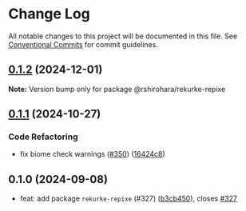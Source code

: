 # Change Log

All notable changes to this project will be documented in this file.
See [Conventional Commits](https://conventionalcommits.org) for commit guidelines.

## [0.1.2](https://github.com/RShirohara/unified-webnovel/compare/@rshirohara/rekurke-repixe@0.1.1...@rshirohara/rekurke-repixe@0.1.2) (2024-12-01)

**Note:** Version bump only for package @rshirohara/rekurke-repixe

## [0.1.1](https://github.com/RShirohara/unified-webnovel/compare/@rshirohara/rekurke-repixe@0.1.0...@rshirohara/rekurke-repixe@0.1.1) (2024-10-27)

### Code Refactoring

* fix biome check warnings ([#350](https://github.com/RShirohara/unified-webnovel/issues/350)) ([16424c8](https://github.com/RShirohara/unified-webnovel/commit/16424c88b65ebed5e4be77bf5ba88e5d33088930))

## 0.1.0 (2024-09-08)

* feat: add package `rekurke-repixe` (#327) ([b3cb450](https://github.com/RShirohara/unified-webnovel/commit/b3cb450)), closes [#327](https://github.com/RShirohara/unified-webnovel/issues/327)

